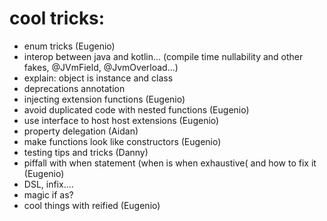 # cool tricks:

* enum tricks (Eugenio)
* interop between java and kotlin... 
 (compile time nullability and other fakes, @JVmField, @JvmOverload...)
* explain: object is instance and class
* deprecations annotation 
* injecting extension functions (Eugenio)
* avoid duplicated code with nested functions (Eugenio)
* use interface to host host extensions (Eugenio)
* property delegation (Aidan)
* make functions look like constructors (Eugenio)
* testing tips and tricks (Danny)
* piffall with when statement (when is when exhaustive( and how to fix it (Eugenio)
* DSL, infix....
* magic if as?  
* cool things with reified (Eugenio) 